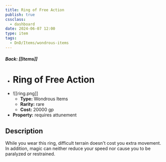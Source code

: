 ```yaml
---
title: Ring of Free Action
publish: true
cssclass:
  - dashboard
date: 2024-06-07 12:00
type: item
tags:
  - DnD/Items/wondrous-items
---
```


##### Back: [[Items]]

- # Ring of Free Action
- ![[ring.png]]
    - **Type:** Wondrous Items
    - **Rarity:** rare
    - **Cost:** 20000 gp
- **Property:** requires attunement



## Description 

While you wear this ring, difficult terrain doesn't cost you extra movement. In addition, magic can neither reduce your speed nor cause you to be paralyzed or restrained.
